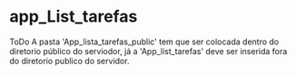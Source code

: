 # app_List_tarefas
ToDo
A pasta 'App_lista_tarefas_public' tem que ser colocada dentro do diretorio público do serviodor, já a 'App_list_tarefas' deve ser inserida fora do diretorio publico do servidor. 
